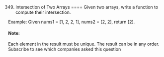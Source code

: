 349. Intersection of Two Arrays
====
Given two arrays, write a function to compute their intersection.

Example:
Given nums1 = [1, 2, 2, 1], nums2 = [2, 2], return [2].

#### Note:
Each element in the result must be unique.
The result can be in any order.
Subscribe to see which companies asked this question
